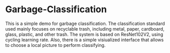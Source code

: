 # Garbage-Classification
This is a simple demo for garbage classification. The classification standard used mainly focuses on recyclable trash, 
including metal, paper, cardboard, glass, plastic, and other trash. The system is based on ResNet102V2, using cycling learning rate. Also, 
there is a simple visiualized interface that allows to choose a local picture to perform classifying.
